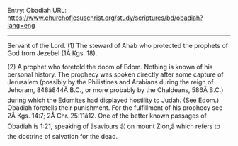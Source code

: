 Entry: Obadiah
URL: https://www.churchofjesuschrist.org/study/scriptures/bd/obadiah?lang=eng

---

Servant of the Lord. (1) The steward of Ahab who protected the prophets of God from Jezebel (1Â Kgs. 18).

(2) A prophet who foretold the doom of Edom. Nothing is known of his personal history. The prophecy was spoken directly after some capture of Jerusalem (possibly by the Philistines and Arabians during the reign of Jehoram, 848â844Â B.C., or more probably by the Chaldeans, 586Â B.C.) during which the Edomites had displayed hostility to Judah. (See Edom.) Obadiah foretells their punishment. For the fulfillment of his prophecy see 2Â Kgs. 14:7; 2Â Chr. 25:11â12. One of the better known passages of Obadiah is 1:21, speaking of âsaviours â¦ on mount Zion,â which refers to the doctrine of salvation for the dead.
